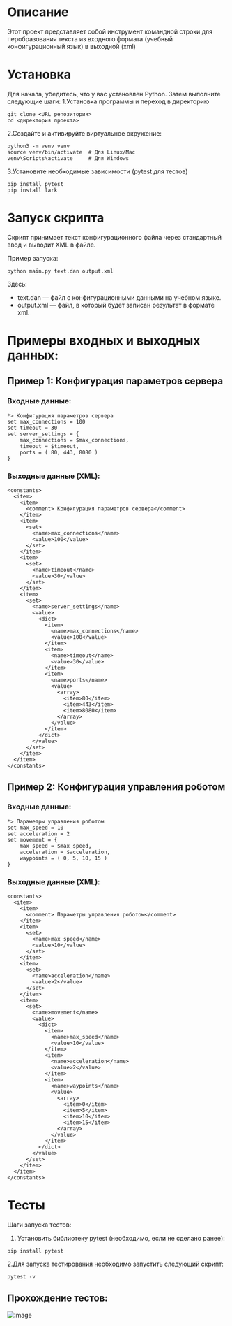 # Описание
Этот проект представляет собой инструмент командной строки для перобразования текста из входного формата (учебный конфигурационный язык) в выходной (xml)
# Установка
Для начала, убедитесь, что у вас установлен Python. Затем выполните следующие шаги:
1.Установка программы и переход в директорию
```
git clone <URL репозитория>
cd <директория проекта>
```
2.Создайте и активируйте виртуальное окружение:
```
python3 -m venv venv
source venv/bin/activate  # Для Linux/Mac
venv\Scripts\activate     # Для Windows
```
3.Установите необходимые зависимости (pytest для тестов)
```
pip install pytest
pip install lark
```
# Запуск скрипта
Скрипт принимает текст конфигурационного файла через стандартный ввод и выводит XML в файле.

Пример запуска:
```
python main.py text.dan output.xml
```
Здесь:
- text.dan — файл с конфигурационными данными на учебном языке.
- output.xml — файл, в который будет записан результат в формате xml.

# Примеры входных и выходных данных:
## Пример 1: Конфигурация параметров сервера
### Входные данные:
```
*> Конфигурация параметров сервера
set max_connections = 100
set timeout = 30
set server_settings = {
    max_connections = $max_connections,
    timeout = $timeout,
    ports = ( 80, 443, 8080 )
}
```
### Выходные данные (XML):
```
<constants>
  <item>
    <item>
      <comment> Конфигурация параметров сервера</comment>
    </item>
    <item>
      <set>
        <name>max_connections</name>
        <value>100</value>
      </set>
    </item>
    <item>
      <set>
        <name>timeout</name>
        <value>30</value>
      </set>
    </item>
    <item>
      <set>
        <name>server_settings</name>
        <value>
          <dict>
            <item>
              <name>max_connections</name>
              <value>100</value>
            </item>
            <item>
              <name>timeout</name>
              <value>30</value>
            </item>
            <item>
              <name>ports</name>
              <value>
                <array>
                  <item>80</item>
                  <item>443</item>
                  <item>8080</item>
                </array>
              </value>
            </item>
          </dict>
        </value>
      </set>
    </item>
  </item>
</constants>
```
## Пример 2: Конфигурация управления роботом
### Входные данные:
```
*> Параметры управления роботом
set max_speed = 10
set acceleration = 2
set movement = {
    max_speed = $max_speed,
    acceleration = $acceleration,
    waypoints = ( 0, 5, 10, 15 )
}
```
### Выходные данные (XML):
```
<constants>
  <item>
    <item>
      <comment> Параметры управления роботом</comment>
    </item>
    <item>
      <set>
        <name>max_speed</name>
        <value>10</value>
      </set>
    </item>
    <item>
      <set>
        <name>acceleration</name>
        <value>2</value>
      </set>
    </item>
    <item>
      <set>
        <name>movement</name>
        <value>
          <dict>
            <item>
              <name>max_speed</name>
              <value>10</value>
            </item>
            <item>
              <name>acceleration</name>
              <value>2</value>
            </item>
            <item>
              <name>waypoints</name>
              <value>
                <array>
                  <item>0</item>
                  <item>5</item>
                  <item>10</item>
                  <item>15</item>
                </array>
              </value>
            </item>
          </dict>
        </value>
      </set>
    </item>
  </item>
</constants>
```
# Тесты
Шаги запуска тестов:
1. Установить библиотеку pytest (необходимо, если не сделано ранее):
```
pip install pytest
```
2.Для запуска тестирования необходимо запустить следующий скрипт:
```
pytest -v
```
## Прохождение тестов:
![image](https://github.com/user-attachments/assets/f784058a-0611-4425-ad9d-d68bc227d9d2)
